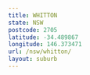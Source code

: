 ```yaml
---
title: WHITTON
state: NSW
postcode: 2705
latitude: -34.489867
longitude: 146.373471
url: /nsw/whitton/
layout: suburb
---
```

